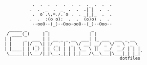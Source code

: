 <pre>
                 .  .  .  .  .  .  .  .  .  .  . 
                .  .  _  .  _  .  .  .|`|  .  . 
                 .  o`.\,=./.`o .  . _|_|_  .  .
                .  .  :(o o):  .  .  (o)o) .  . 
                 --ooO--(_)--Ooo-ooO--(_)--Ooo-- 
        _____ _       _                 _
       / ____(_)     | |               | |
      | |     _  ___ | | __ _ _ __  ___| |_ ___  ___ _ __
      | |    | |/ _ \| |/ _` | '_ \/ __| __/ _ \/ _ \ '_ \
      | |____| | (_) | | (_| | | | \__ \ ||  __/  __/ | | |
       \_____|_|\___/|_|\__,_|_| |_|___/\__\___|\___|_| |_|`s
                                                   dotfiles

</pre>

